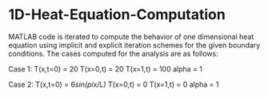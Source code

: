 # 1D-Heat-Equation-Computation
MATLAB code is iterated to compute the behavior of one dimensional heat equation using implicit and explicit iteration schemes for the given boundary conditions. The cases computed for the analysis are as follows:

Case 1: T(x,t=0) = 20
        T(x=0,t) = 20
        T(x=1,t) = 100
        alpha    = 1

Case 2: T(x,t=0) = 6*sin(pi*x/L)
        T(x=0,t) = 0
        T(x=1,t) = 0
        alpha    = 1
